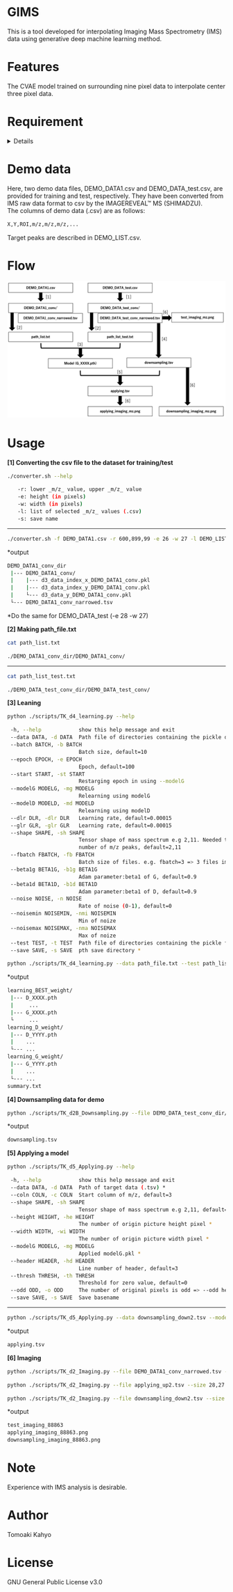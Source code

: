 
# GIMS
This is a tool developed for interpolating Imaging Mass Spectrometry (IMS) data using generative deep machine learning method.

 
# Features
The CVAE model trained on surrounding nine pixel data to interpolate center three pixel data.

 
# Requirement
<details>
 Pytorch is used with CUDA.   
 
 It is recommended to run in anaconda environment.    
  
 ```bash   
 conda info
 ```
 ```bash   
           conda version : 23.9.0
    conda-build version : 3.27.0
         python version : 3.10.9.final.0
 ```
--- 
 ```bash   
 conda list | grep pytorch
 ```
 ```bash   
 pytorch                   2.0.0           cpu_generic_py310h3496f23_1    conda-forge
 ```
---
 ```bash   
 nvcc --version
 ```
 ```bash
 Build cuda_12.4.r12.4/compiler.34097967_0
 ```
 *Other libraries: pandas, dask   

 *The hardware environment is described below for reference.   
 CPU: Intel(R) Xeon(R) CPU E5-2603 v4 @1.70GHz    
 GPU: NVIDIA TITAN X (Pascal) 12GB (recommended for learning)   
 System Mem: DDR4 64GB   
</details>


# Demo data
Here, two demo data files, DEMO_DATA1.csv and DEMO_DATA_test.csv, are provided for training and test, respectively. 
They have been converted from IMS raw data format to csv by the IMAGEREVEAL&trade; MS (SHIMADZU).   
The columns of demo data (.csv) are as follows:
```bash
X,Y,ROI,m/z,m/z,m/z,...
```
Target peaks are described in DEMO_LIST.csv.


# Flow
![Flow chart](GIMS_flow_chart.png)


 
# Usage
**[1] Converting the csv file to the dataset for training/test**
   ```bash
   ./converter.sh --help
   ```
   ```bash
　　-r: lower _m/z_ value, upper _m/z_ value   
　　-e: height (in pixels)   
　　-w: width (in pixels)   
　　-l: list of selected _m/z_ values (.csv)   
　　-s: save name
   ```
---
   ```bash
   ./converter.sh -f DEMO_DATA1.csv -r 600,899,99 -e 26 -w 27 -l DEMO_LIST.csv -s DEMO_DATA1_conv
   ```
  *output    
 ```bash
 DEMO_DATA1_conv_dir    
  |--- DEMO_DATA1_conv/   
  |    |--- d3_data_index_x_DEMO_DATA1_conv.pkl    
  |    |--- d3_data_index_y_DEMO_DATA1_conv.pkl    
  |    └--- d3_data_y_DEMO_DATA1_conv.pkl   
  └--- DEMO_DATA1_conv_narrowed.tsv    
 ```

  *Do the same for DEMO_DATA_test (-e 28 -w 27)


**[2] Making path_file.txt**
```bash
cat path_list.txt
```
```bash
./DEMO_DATA1_conv_dir/DEMO_DATA1_conv/
```
---
```bash
cat path_list_test.txt
```
```bash
./DEMO_DATA_test_conv_dir/DEMO_DATA_test_conv/
```

  
**[3] Leaning**    
   ```bash
   python ./scripts/TK_d4_learning.py --help
   ```
   ```bash
    -h, --help            show this help message and exit   
    --data DATA, -d DATA  Path file of directories containing the pickle data *   
    --batch BATCH, -b BATCH   
                          Batch size, default=10   
    --epoch EPOCH, -e EPOCH   
                          Epoch, default=100   
    --start START, -st START   
                          Restarging epoch in using --modelG   
    --modelG MODELG, -mg MODELG   
                          Relearning using modelG   
    --modelD MODELD, -md MODELD   
                          Relearning using modelD   
    --dlr DLR, -dlr DLR   Learning rate, default=0.00015   
    --glr GLR, -glr GLR   Learning rate, default=0.00015   
    --shape SHAPE, -sh SHAPE   
                          Tensor shape of mass spectrum e.g 2,11. Needed to be mathed to the total   
                          number of m/z peaks, default=2,11   
    --fbatch FBATCH, -fb FBATCH   
                          Batch size of files. e.g. fbatch=3 => 3 files import once from --data, default=2     
    --beta1g BETA1G, -b1g BETA1G   
                          Adam parameter:beta1 of G, default=0.9    
    --beta1d BETA1D, -b1d BETA1D   
                          Adam parameter:beta1 of D, default=0.9       
    --noise NOISE, -n NOISE   
                          Rate of noise (0-1), default=0   
    --noisemin NOISEMIN, -nmi NOISEMIN   
                          Min of noize   
    --noisemax NOISEMAX, -nma NOISEMAX   
                          Max of noize   
    --test TEST, -t TEST  Path file of directories containing the pickle for test. If not necessary, put the same file as --data *   
    --save SAVE, -s SAVE  pth save directory *

   ```
   ```bash
   python ./scripts/TK_d4_learning.py --data path_file.txt --test path_list_test.txt --shape 2,11 --dlr 0.00000001 --glr 0.002 --beta1g 0.99 --batch 22224 –-fbatch 2 --epoch 1000--save learning
   ```
*output  
 ```bash
 learning_BEST_weight/
  |--- D_XXXX.pth
  |     ...
  |--- G_XXXX.pth
  └     ...
 learning_D_weight/
  |--- D_YYYY.pth
  |    ...
  └--- ...
 learning_G_weight/
  |--- G_YYYY.pth
  |    ...
  └--- ...
 summary.txt
 ```


**[4] Downsampling data for demo**
 ```bash
python ./scripts/TK_d2B_Downsampling.py --file DEMO_DATA_test_conv_dir/DEMO_DATA_test_conv_narrowed.tsv --size 28,27 --donwn 2 --save downsampling
 ```
*output
 ```bash
 downsampling.tsv
 ```
   
**[5] Applying a model**
 ```bash
python ./scripts/TK_d5_Applying.py --help
 ```
 ```bash
  -h, --help            show this help message and exit
  --data DATA, -d DATA  Path of target data (.tsv) *
  --coln COLN, -c COLN  Start column of m/z, default=3
  --shape SHAPE, -sh SHAPE
                        Tensor shape of mass spectrum e.g 2,11, default=2,11
  --height HEIGHT, -he HEIGHT
                        The number of origin picture height pixel *
  --width WIDTH, -wi WIDTH
                        The number of origin picture width pixel *
  --modelG MODELG, -mg MODELG
                        Applied modelG.pkl *
  --header HEADER, -hd HEADER
                        Line number of header, default=3
  --thresh THRESH, -th THRESH
                        Threshold for zero value, default=0
  --odd ODD, -o ODD     The number of original pixels is odd => --odd height or --odd width or --odd both, default=none
  --save SAVE, -s SAVE  Save basename

 ```
---
 ```bash
python ./scripts/TK_d5_Applying.py --data downsampling_down2.tsv --model ./learning_BEST_weight/G_YYY.pth -up 2 --height 14 --width 14--odd width --shape 2,11 --save applying
 ```
*output
 ```bash
applying.tsv
 ```


**[6] Imaging**    

 ```bash
python ./scripts/TK_d2_Imaging.py --file DEMO_DATA1_conv_narrowed.tsv --size 26,27  --mz 888.63 --save test_imaging_d5
 ```
 ```bash
python ./scripts/TK_d2_Imaging.py --file applying_up2.tsv --size 28,27  --mz 888.63 --save applying_imaging_d5
 ```
 ```bash
python ./scripts/TK_d2_Imaging.py --file downsampling_down2.tsv --size 14,14  --mz 888.63 --save downsampling_imaging_d2B
 ```
*output
 ```bash
test_imaging_88863
applying_imaging_88863.png
downsampling_imaging_88863.png
 ```


# Note
Experience with IMS analysis is desirable.


# Author
Tomoaki Kahyo

 
# License
GNU General Public License v3.0 
